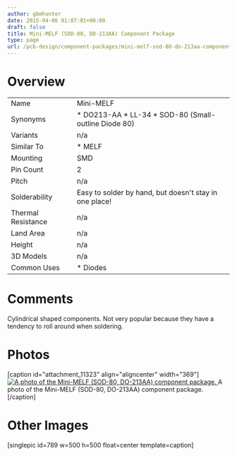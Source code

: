 ```yaml
---
author: gbmhunter
date: 2015-04-06 01:07:01+00:00
draft: false
title: Mini-MELF (SOD-80, DO-213AA) Component Package
type: page
url: /pcb-design/component-packages/mini-melf-sod-80-do-213aa-component-package
---
```


# Overview

<table ><tbody ><tr >
<td >Name
</td>
<td >Mini-MELF
</td></tr><tr >
<td >Synonyms
</td>
<td >  * DO213-AA  * LL-34  * SOD-80 (Small-outline Diode 80)
</td></tr><tr >
<td >Variants
</td>
<td >n/a
</td></tr><tr >
<td >Similar To
</td>
<td >  * MELF
</td></tr><tr >
<td >Mounting
</td>
<td >SMD
</td></tr><tr >
<td >Pin Count
</td>
<td >2
</td></tr><tr >
<td >Pitch
</td>
<td >n/a
</td></tr><tr >
<td >Solderability
</td>
<td >Easy to solder by hand, but doesn't stay in one place!
</td></tr><tr >
<td >Thermal Resistance
</td>
<td >n/a
</td></tr><tr >
<td >Land Area
</td>
<td >n/a
</td></tr><tr >
<td >Height
</td>
<td >n/a
</td></tr><tr >
<td >3D Models
</td>
<td >n/a
</td></tr><tr >
<td >Common Uses
</td>
<td >  * Diodes
</td></tr></tbody></table>

# Comments

Cylindrical shaped components. Not very popular because they have a tendency to roll around when soldering.

# Photos

[caption id="attachment_11323" align="aligncenter" width="369"][![A photo of the Mini-MELF (SOD-80, DO-213AA) component package.](/images/2015/04/mini-melf-sod-80-do-213aa-component-package-photo.jpg)
](/images/2015/04/mini-melf-sod-80-do-213aa-component-package-photo.jpg) A photo of the Mini-MELF (SOD-80, DO-213AA) component package.[/caption]

# Other Images

[singlepic id=789 w=500 h=500 float=center template=caption]
